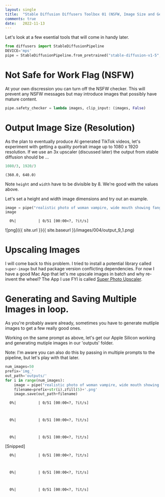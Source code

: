 ```yaml
---
layout: single
title:  "Stable Diffusion Diffusers Toolbox 01 (NSFW, Image Size and Generating Mutiple Images)"
comments: true
date:   2022-11-13
---
```


Let's look at a few esential tools that will come in handy later.

```python
from diffusers import StableDiffusionPipeline
DEVICE='mps'
pipe = StableDiffusionPipeline.from_pretrained("stable-diffusion-v1-5", use_auth_token=True).to(DEVICE)
```

# Not Safe for Work Flag (NSFW)

At your own discression you can turn off the NSFW checker.  This will prevent any NSFW messages but may introduce images that possibly have mature content. 

```python
pipe.safety_checker = lambda images, clip_input: (images, False)
```

# Output Image Size (Resolution)

As the plan to eventually produce AI generated TikTok videos, let's experiment with getting a quality portrait image up to 1080 x 1920 resolution. If we use an 3x upscaler (discussed later) the output from stable diffusion should be ...


```python
1080/3, 1920/3
```

    (360.0, 640.0)

Note `height` and `width` have to be divisible by 8.  We're good with the values above.

Let's set a height and width image dimensions and try out an example.

```python
image = pipe("realistic photo of woman vampire, wide mouth showing fangs, moody, foggy, gloomy", height=640, width=360).images[0]
image
```

      0%|          | 0/51 [00:00<?, ?it/s]

![png]({{ site.url }}{{ site.baseurl }}/images/004/output_9_1.png)


# Upscaling Images

I will come back to this problem. I tried to install a potential library called `super-image` but had package version conflicting dependencies.  For now I have a good Mac App that let's me upscale images in batch and why re-invent the wheel?  The App I use FYI is called [Super Photo Upscaler](https://apps.apple.com/au/app/super-photo-upscaler-waifu2x/id450451849?mt=12).


# Generating and Saving Multiple Images in loop.

As you're probably aware already, sometimes you have to generate mutliple images to get a few really good ones.

Working on the same prompt as above, let's get our Apple Silicon working and generating mutiple images in our 'outputs' folder.

Note: I'm aware you can also do this by passing in multiple prompts to the pipeline, but let's play with that later.


```python
num_images=50
prefix='img_'
out_path='outputs/'
for i in range(num_images):
    image = pipe("realistic photo of woman vampire, wide mouth showing fangs, moody, foggy, gloomy", height=640, width=360).images[0]
    filename=prefix+str(i).zfill(5)+'.png'
    image.save(out_path+filename)
```


      0%|          | 0/51 [00:00<?, ?it/s]



      0%|          | 0/51 [00:00<?, ?it/s]



      0%|          | 0/51 [00:00<?, ?it/s]



   [Snipped]


      0%|          | 0/51 [00:00<?, ?it/s]



      0%|          | 0/51 [00:00<?, ?it/s]



      0%|          | 0/51 [00:00<?, ?it/s]







